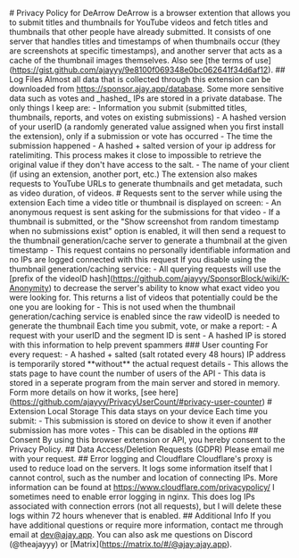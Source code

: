 \# Privacy Policy for DeArrow DeArrow is a browser extention that allows you to submit titles and thumbnails for YouTube videos and fetch titles and thumbnails that other people have already submitted. It consists of one server that handles titles and timestamps of when thumbnails occur (they are screenshots at specific timestamps), and another server that acts as a cache of the thumbnail images themselves. Also see \[the terms of use\](https://gist.github.com/ajayyy/9e8100f069348e0bc062641f34d6af12). ## Log Files Almost all data that is collected through this extension can be downloaded from https://sponsor.ajay.app/database. Some more sensitive data such as votes and \_hashed\_ IPs are stored in a private database. The only things I keep are: - Information you submit (submitted titles, thumbnails, reports, and votes on existing submissions) - A hashed version of your userID (a randomly generated value assigned when you first install the extension), only if a submission or vote has occurred - The time the submission happened - A hashed + salted version of your ip address for ratelimiting. This process makes it close to impossible to retrieve the original value if they don't have access to the salt. - The name of your client (if using an extension, another port, etc.) The extension also makes requests to YouTube URLs to generate thumbnails and get metadata, such as video duration, of videos. # Requests sent to the server while using the extension Each time a video title or thumbnail is displayed on screen: - An anonymous request is sent asking for the submissions for that video - If a thumbnail is submitted, or the "Show screenshot from random timestamp when no submissions exist" option is enabled, it will then send a request to the thumbnail generation/cache server to generate a thumbnail at the given timestamp - This request contains no personally identifiable information and no IPs are logged connected with this request If you disable using the thumbnail generation/caching service: - All querying requests will use the \[prefix of the videoID hash\](https://github.com/ajayyy/SponsorBlock/wiki/K-Anonymity) to decrease the server's ability to know what exact video you were looking for. This returns a list of videos that potentially could be the one you are looking for - This is not used when the thumbnail generation/caching service is enabled since the raw videoID is needed to generate the thumbnail Each time you submit, vote, or make a report: - A request with your userID and the segment ID is sent - A hashed IP is stored with this information to help prevent spammers ### User counting For every request: - A hashed + salted (salt rotated every 48 hours) IP address is temporarily stored \*\*without\*\* the actual request details - This allows the stats page to have count the number of users of the API - This data is stored in a seperate program from the main server and stored in memory. Form more details on how it works, \[see here\](https://github.com/ajayyy/PrivacyUserCount/#privacy-user-counter) # Extension Local Storage This data stays on your device Each time you submit: - This submission is stored on device to show it even if another submission has more votes - This can be disabled in the options ## Consent By using this browser extension or API, you hereby consent to the Privacy Policy. ## Data Access/Deletion Requests (GDPR) Please email me with your request. ## Error logging and Cloudflare Cloudflare's proxy is used to reduce load on the servers. It logs some information itself that I cannot control, such as the number and location of connecting IPs. More information can be found at https://www.cloudflare.com/privacypolicy/ I sometimes need to enable error logging in nginx. This does log IPs associated with connection errors (not all requests), but I will delete these logs within 72 hours whenever that is enabled. ## Additional Info If you have additional questions or require more information, contact me through email at dev@ajay.app. You can also ask me questions on Discord (@theajayyy) or \[Matrix\](https://matrix.to/#/@ajay:ajay.app).